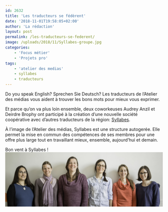 ```yaml
---
id: 2632
title: 'Les traducteurs se fédèrent'
date: '2018-11-01T19:58:05+02:00'
author: 'La rédaction'
layout: post
permalink: /les-traducteurs-se-federent/
image: /uploads/2018/11/Syllabes-groupe.jpg
categories:
    - 'Focus métier'
    - 'Projets pro'
tags:
    - 'atelier des medias'
    - syllabes
    - traducteurs
---
```


Do you speak English? Sprechen Sie Deutsch? Les traducteurs de l’Atelier des médias vous aident à trouver les bons mots pour mieux vous exprimer.

Et parce qu’on va plus loin ensemble, deux coworkeuses Audrey Anzil et Deirdre Brophy ont participé à la création d’une nouvelle société coopérative avec d’autres traducteurs de la région: [Syllabes](https://syllabes.eu/).

À l’image de l’Atelier des médias, Syllabes est une structure autogerée. Elle permet la mise en commun des compétences de ses membres pour une offre plus large tout en travaillant mieux, ensemble, aujourd’hui et demain.

Bon vent à Syllabes !![Syllabes groupe](/uploads/2018/11/Syllabes-groupe.jpg)